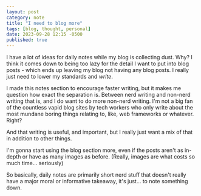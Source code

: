 ```yaml
---
layout: post
category: note
title: "I need to blog more"
tags: [blog, thought, personal]
date: 2023-09-28 12:15 -0500
published: true
---
```

I have a lot of ideas for daily notes while my blog is collecting dust. Why? I think it comes down to being too lazy for the detail I want to put into blog posts - which ends up leaving my blog not having any blog posts. I really just need to lower my standards and *write*.

I made this notes section to encourage faster writing, but it makes me question how exact the separation is. Between nerd writing and non-nerd writing that is, and I do want to do more non-nerd writing. I'm not a big fan of the countless vapid blog sites by tech workers who only write about the most mundane boring things relating to, like, web frameworks or whatever. Right?

And that writing is useful, and important, but I really just want a mix of that in addition to other things.

I'm gonna start using the blog section more, even if the posts aren't as in-depth or have as many images as before. (Really, images are what costs so much time... seriously)

So basically, daily notes are primarily short nerd stuff that doesn't really have a major moral or informative takeaway, it's just... to note something down.
